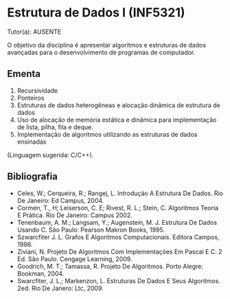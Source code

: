# Estrutura de Dados I (INF5321)

Tutor(a): AUSENTE

O objetivo da disciplina é apresentar algoritmos e estruturas de dados avançadas para o desenvolvimento de programas de computador.

## Ementa

1. Recursividade
2. Ponteiros
3. Estruturas de dados heterogêneas e alocação dinâmica de estrutura de dados
4. Uso de alocação de memória estática e dinâmica para implementação de lista, pilha, fila e deque.
4. Implementação de algoritmos utilizando as estruturas de dados ensinadas

(Linguagem sugerida: C/C++).

## Bibliografia

- Celes, W.; Cerqueira, R.; Rangej, L. Introdução A Estrutura De Dados. Rio De Janeiro: Ed Campus, 2004.
- Cormen, T., H; Leiserson, C. E; Rivest, R. L.; Stein, C. Algoritmos Teoria E Prática. Rio De Janeiro: Campus 2002.
- Tenenbaum, A. M.; Langsam, Y.; Augenstein, M. J. Estrutura De Dados Usando C. São Paulo: Pearson Makron Books, 1995.
- Szwarcfiter J. L. Grafos E Algoritmos Computacionais. Editora Campos, 1986.
- Ziviani, N. Projeto De Algoritmos Com Implementações Em Pascal E C. 2 Ed. São Paulo. Cengage Learning, 2009.
- Goodrich, M. T.; Tamassa, R. Projeto De Algoritmos. Porto Alegre: Bookman, 2004.
- Swarcfiter, J. L.; Markenzon, L. Estruturas De Dados E Seus Algoritmos. 2ed. Rio De Janero: Ltc, 2009.
